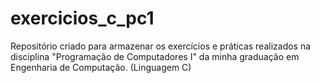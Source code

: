 # exercicios_c_pc1
Repositório criado para armazenar os exercícios e práticas realizados na disciplina "Programação de Computadores I" da minha graduação em Engenharia de Computação. (Linguagem C) 
